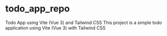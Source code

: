# todo_app_repo
Todo App using Vite (Vue 3) and Tailwind CSS
This project is a simple todo application using Vite (Vue 3) with Tailwind CSS
